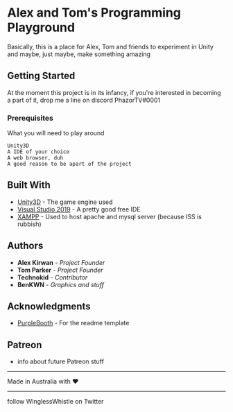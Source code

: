 # Alex and Tom's Programming Playground

Basically, this is a place for Alex, Tom and friends to experiment in Unity and maybe, just maybe, make something amazing

## Getting Started

At the moment this project is in its infancy, if you're interested in becoming a part of it, drop me a line on discord PhazorTV#0001

### Prerequisites

What you will need to play around

```
Unity3D
A IDE of your choice
A web browser, duh
A good reason to be apart of the project
```


## Built With

* [Unity3D](https://unity.com/) - The game engine used
* [Visual Studio 2019](https://visualstudio.microsoft.com/vs/) - A pretty good free IDE
* [XAMPP](https://www.apachefriends.org/index.html) - Used to host apache and mysql server (because ISS is rubbish)





## Authors

* **Alex Kirwan** - *Project Founder*
* **Tom Parker** - *Project Founder*
* **Technokid** - *Contributor*
* **BenKWN** - *Graphics and stuff*


## Acknowledgments

* [PurpleBooth](https://gist.github.com/PurpleBooth) - For the readme template

## Patreon

* info about future Patreon stuff





***
Made in Australia with ❤

***

follow WinglessWhistle on Twitter
